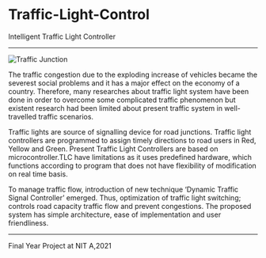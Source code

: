 # Traffic-Light-Control
Intelligent Traffic Light Controller

-----------------------

![Traffic Junction](https://github.com/feruxhi/Traffic-Light-Control/blob/main/TLCCC.png)

The traffic congestion due to the exploding increase of vehicles became the severest social problems and it has a major effect on the economy of a country. Therefore, many researches about traffic light system have been done in order to overcome some complicated traffic phenomenon but existent research had been limited about present traffic system in well-travelled traffic scenarios.

Traffic lights are source of signalling device for road junctions. Traffic light controllers are programmed to assign timely directions to road users in Red, Yellow and Green. Present Traffic Light Controllers are based on microcontroller.TLC have limitations as it uses predefined hardware, which functions according to program that does not have flexibility of modification on real time basis.

To manage traffic flow, introduction of new technique ‘Dynamic Traffic Signal Controller’ emerged. Thus, optimization of traffic light switching; controls road capacity traffic flow and prevent congestions. The proposed system has simple architecture, ease of implementation and user friendliness.


--------------------------------
Final Year Project at NIT A,2021
